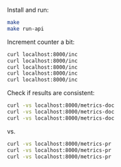 Install and run:

```sh
make
make run-api
```

Increment counter a bit:

```sh
curl localhost:8000/inc
curl localhost:8000/inc
curl localhost:8000/inc
curl localhost:8000/inc
curl localhost:8000/inc
```

Check if results are consistent:

```sh
curl -vs localhost:8000/metrics-doc
curl -vs localhost:8000/metrics-doc
curl -vs localhost:8000/metrics-doc
```

vs.

```sh
curl -vs localhost:8000/metrics-pr
curl -vs localhost:8000/metrics-pr
curl -vs localhost:8000/metrics-pr
```
